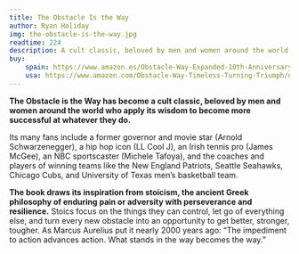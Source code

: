 ```yaml
---
title: The Obstacle Is the Way
author: Ryan Holiday
img: the-obstacle-is-the-way.jpg
readtime: 224
description: A cult classic, beloved by men and women around the world who apply its wisdom to become more successful at whatever they do
buy:
    spain: https://www.amazon.es/Obstacle-Way-Expanded-10th-Anniversary/dp/0593719913/ref=tmm_hrd_swatch_0?_encoding=UTF8&dib_tag=se&dib=eyJ2IjoiMSJ9.DPb9hVFq_523TZcPBlvmTO0QTB6dmCeVjj7_qqfW8v_EHE22suLFcqifHo-nmrbeACF5u5sto3874v5zRNedLkc1DqFplncvAWxDf0L5vCilGNz1KFquzcsDbPakQe7WJZWwkvWWiZLnbYFEjPxKF9D9lw9W4zw7zcxAtkVpmYPcqoYqWwPuQ-8HnitUFxdApj7qHWtI8FMreclg94XLxGbMZ9SdqwfuPuW2yEebbn_5bk5Chg4Swc_qyhJYyhJEtx9IN10B3ZwEFk0gzDKtUTfBR-hc_3nHiHq2iECQc2k.m7H0Ot3OnqtnjTO7VOXOahoCB-Pd4BglmK9S3XLpM2I&qid=1726923759&sr=8-1
    usa: https://www.amazon.com/Obstacle-Way-Timeless-Turning-Triumph/dp/1591846358/ref=tmm_hrd_swatch_0?_encoding=UTF8&dib_tag=se&dib=eyJ2IjoiMSJ9.5YzHygkl9RzvFOmH-iisr6zj-eleisFvK8wpIYDYdyvsDaUX5fy1DIlLp8KbhWLi5vrHEtGTzWk52DOqWxGzxYre7PaCRdO1v69XrQdKW7NPZEneSxOuq5wGt24SGrRePb6Kz0Xs4NUDOWADQmtMHKsEHjdQlELJOAMQyZL_YhjlkTgVtJNuW63J6qQAfjcFn-6LZhdxYahD1CD4UVthCC0UIOlGdYY5htkBIKj87Do.vR9wkFWUEcogYUKYQ_eq_jbO2LvMZaOfMM31x6-P7fY&qid=1726923453&sr=8-1
---
```


**The Obstacle is the Way has become a cult classic, beloved by men and women around the world who apply its wisdom to become more successful at whatever they do.**

Its many fans include a former governor and movie star (Arnold Schwarzenegger), a hip hop icon (LL Cool J), an Irish tennis pro (James McGee), an NBC sportscaster (Michele Tafoya), and the coaches and players of winning teams like the New England Patriots, Seattle Seahawks, Chicago Cubs, and University of Texas men’s basketball team.

**The book draws its inspiration from stoicism, the ancient Greek philosophy of enduring pain or adversity with perseverance and resilience.** Stoics focus on the things they can control, let go of everything else, and turn every new obstacle into an opportunity to get better, stronger, tougher. As Marcus Aurelius put it nearly 2000 years ago: “The impediment to action advances action. What stands in the way becomes the way.” 
